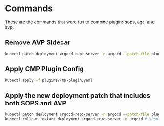# Commands

These are the commands that were run to combine plugins sops, age, and avp.

## Remove AVP Sidecar

```sh
kubectl patch deployment argocd-repo-server -n argocd --patch-file plugins/avp/remove-avp-patch.yaml
```

## Apply CMP Plugin Config

```sh
kubectl apply -f plugins/cmp-plugin.yaml
```

## Apply the new deployment patch that includes both SOPS and AVP

```sh
kubectl patch deployment argocd-repo-server -n argocd --patch-file plugins/deployment-patch.yaml
kubectl rollout restart deployment argocd-repo-server -n argocd # should be unnecessary
```
